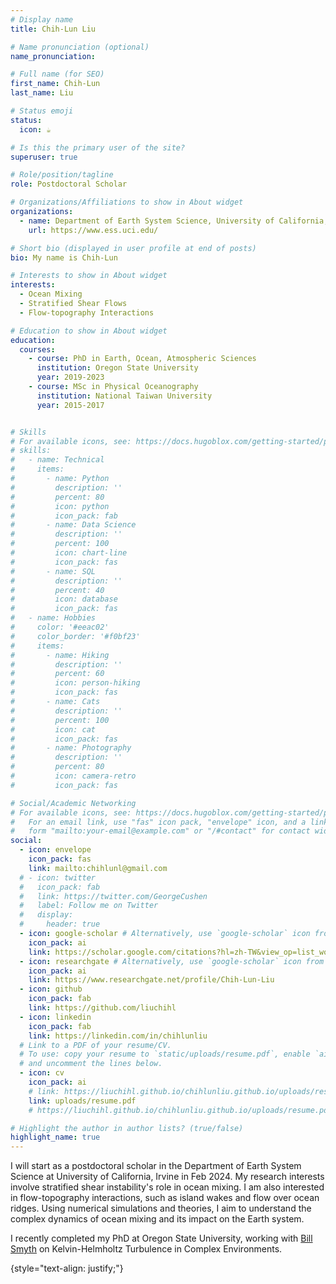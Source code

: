 ```yaml
---
# Display name
title: Chih-Lun Liu

# Name pronunciation (optional)
name_pronunciation: 

# Full name (for SEO)
first_name: Chih-Lun
last_name: Liu

# Status emoji
status:
  icon: ☕️

# Is this the primary user of the site?
superuser: true

# Role/position/tagline
role: Postdoctoral Scholar

# Organizations/Affiliations to show in About widget
organizations:
  - name: Department of Earth System Science, University of California, Irvine
    url: https://www.ess.uci.edu/

# Short bio (displayed in user profile at end of posts)
bio: My name is Chih-Lun

# Interests to show in About widget
interests:
  - Ocean Mixing
  - Stratified Shear Flows
  - Flow-topography Interactions

# Education to show in About widget
education:
  courses:
    - course: PhD in Earth, Ocean, Atmospheric Sciences
      institution: Oregon State University
      year: 2019-2023
    - course: MSc in Physical Oceanography
      institution: National Taiwan University
      year: 2015-2017


# Skills
# For available icons, see: https://docs.hugoblox.com/getting-started/page-builder/#icons
# skills:
#   - name: Technical
#     items:
#       - name: Python
#         description: ''
#         percent: 80
#         icon: python
#         icon_pack: fab
#       - name: Data Science
#         description: ''
#         percent: 100
#         icon: chart-line
#         icon_pack: fas
#       - name: SQL
#         description: ''
#         percent: 40
#         icon: database
#         icon_pack: fas
#   - name: Hobbies
#     color: '#eeac02'
#     color_border: '#f0bf23'
#     items:
#       - name: Hiking
#         description: ''
#         percent: 60
#         icon: person-hiking
#         icon_pack: fas
#       - name: Cats
#         description: ''
#         percent: 100
#         icon: cat
#         icon_pack: fas
#       - name: Photography
#         description: ''
#         percent: 80
#         icon: camera-retro
#         icon_pack: fas

# Social/Academic Networking
# For available icons, see: https://docs.hugoblox.com/getting-started/page-builder/#icons
#   For an email link, use "fas" icon pack, "envelope" icon, and a link in the
#   form "mailto:your-email@example.com" or "/#contact" for contact widget.
social:
  - icon: envelope
    icon_pack: fas
    link: mailto:chihlunl@gmail.com
  # - icon: twitter
  #   icon_pack: fab
  #   link: https://twitter.com/GeorgeCushen
  #   label: Follow me on Twitter
  #   display:
  #     header: true
  - icon: google-scholar # Alternatively, use `google-scholar` icon from `ai` icon pack
    icon_pack: ai
    link: https://scholar.google.com/citations?hl=zh-TW&view_op=list_works&authuser=1&gmla=AH70aAUKyGVrtvFnMIUdBOyhwzOGYCxYeli9liEqcF5huj9d5Jr97JAYet-4klqlQlK0dTdRdzu06hQ_ml1hiSHp_FI&user=wmBJ5_cAAAAJ
  - icon: researchgate # Alternatively, use `google-scholar` icon from `ai` icon pack
    icon_pack: ai
    link: https://www.researchgate.net/profile/Chih-Lun-Liu
  - icon: github
    icon_pack: fab
    link: https://github.com/liuchihl
  - icon: linkedin
    icon_pack: fab
    link: https://linkedin.com/in/chihlunliu
  # Link to a PDF of your resume/CV.
  # To use: copy your resume to `static/uploads/resume.pdf`, enable `ai` icons in `params.yaml`,
  # and uncomment the lines below.
  - icon: cv
    icon_pack: ai
    # link: https://liuchihl.github.io/chihlunliu.github.io/uploads/resume.pdf
    link: uploads/resume.pdf
    # https://liuchihl.github.io/chihlunliu.github.io/uploads/resume.pdf

# Highlight the author in author lists? (true/false)
highlight_name: true
---
```

I will start as a postdoctoral scholar in the Department of Earth System Science at University of California, Irvine in Feb 2024. My research interests involve stratified shear instability's role in ocean mixing. I am also interested in flow-topography interactions, such as island wakes and flow over ocean ridges. Using numerical simulations and theories, I aim to understand the complex dynamics of ocean mixing and its impact on the Earth system.

I recently completed my PhD at Oregon State University, working with [Bill Smyth](https://blogs.oregonstate.edu/salty/) on Kelvin-Helmholtz Turbulence in Complex Environments. 

{style="text-align: justify;"}
